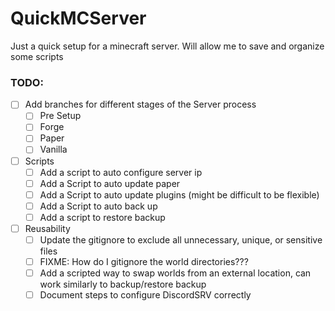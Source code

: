 # QuickMCServer
Just a quick setup for a minecraft server. Will allow me to save and organize some scripts

### TODO:

- [ ] Add branches for different stages of the Server process
    - [ ] Pre Setup
    - [ ] Forge
    - [ ] Paper
    - [ ] Vanilla
- [ ] Scripts
    - [ ] Add a script to auto configure server ip
    - [ ] Add a Script to auto update paper
    - [ ] Add a Script to auto update plugins (might be difficult to be flexible)
    - [ ] Add a Script to auto back up
    - [ ] Add a script to restore backup
- [ ] Reusability
    - [ ] Update the gitignore to exclude all unnecessary, unique, or sensitive files
    - [ ] FIXME: How do I gitignore the world directories???
    - [ ] Add a scripted way to swap worlds from an external location, can work similarly to backup/restore backup
    - [ ] Document steps to configure DiscordSRV correctly